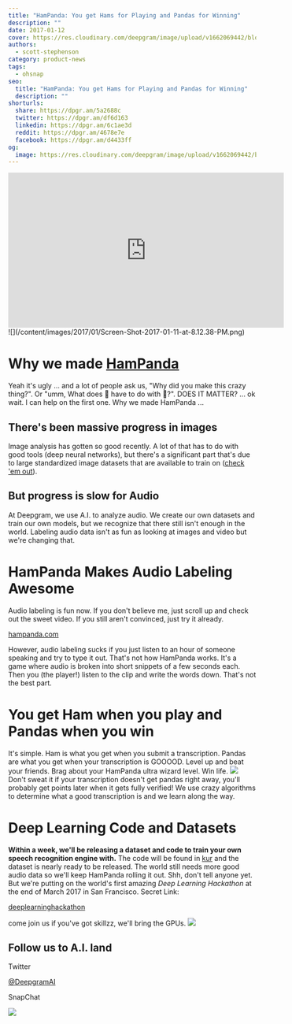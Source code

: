 ```yaml
---
title: "HamPanda: You get Hams for Playing and Pandas for Winning"
description: ""
date: 2017-01-12
cover: https://res.cloudinary.com/deepgram/image/upload/v1662069442/blog/hampanda-you-get-hams-for-playing-and-pandas-for-winning/placeholder-post-image%402x.jpg
authors:
  - scott-stephenson
category: product-news
tags:
  - ohsnap
seo:
  title: "HamPanda: You get Hams for Playing and Pandas for Winning"
  description: ""
shorturls:
  share: https://dpgr.am/5a2688c
  twitter: https://dpgr.am/df6d163
  linkedin: https://dpgr.am/6c1ae3d
  reddit: https://dpgr.am/4678e7e
  facebook: https://dpgr.am/d4433ff
og:
  image: https://res.cloudinary.com/deepgram/image/upload/v1662069442/blog/hampanda-you-get-hams-for-playing-and-pandas-for-winning/placeholder-post-image%402x.jpg
---
```


<iframe src="https://www.youtube.com/embed/Kjgp8eYlOxc" width="560" height="315" frameborder="0" allowfullscreen="allowfullscreen"></iframe>![](/content/images/2017/01/Screen-Shot-2017-01-11-at-8.12.38-PM.png)

# Why we made [HamPanda](http://www.hampanda.com)

Yeah it's ugly ... and a lot of people ask us, "Why did you make this crazy thing?". Or "umm, What does 🍖 have to do with 🐼?". DOES IT MATTER? ... ok wait. I can help on the first one. Why we made HamPanda ...

## There's been massive progress in images

Image analysis has gotten so good recently. A lot of that has to do with good tools (deep neural networks), but there's a significant part that's due to large standardized image datasets that are available to train on ([check 'em out](http://rodrigob.github.io/are_we_there_yet/build/classification_datasets_results.html)).

## But progress is slow for Audio

At Deepgram, we use A.I. to analyze audio. We create our own datasets and train our own models, but we recognize that there still isn't enough in the world. Labeling audio data isn't as fun as looking at images and video but we're changing that.

# HamPanda Makes Audio Labeling Awesome

Audio labeling is fun now. If you don't believe me, just scroll up and check out the sweet video. If you still aren't convinced, just try it already.

[hampanda.com](http://www.hampanda.com)

However, audio labeling sucks if you just listen to an hour of someone speaking and try to type it out. That's not how HamPanda works. It's a game where audio is broken into short snippets of a few seconds each. Then you (the player!) listen to the clip and write the words down. That's not the best part.

# You get Ham when you play and Pandas when you win

It's simple. Ham is what you get when you submit a transcription. Pandas are what you get when your transcription is GOOOOD. Level up and beat your friends. Brag about your HamPanda ultra wizard level. Win life. ![](/content/images/2017/01/Screen-Shot-2017-01-11-at-8.04.37-PM.png) Don't sweat it if your transcription doesn't get pandas right away, you'll probably get points later when it gets fully verified! We use crazy algorithms to determine what a good transcription is and we learn along the way.

# Deep Learning Code and Datasets

**Within a week, we'll be releasing a dataset and code to train your own speech recognition engine with.** The code will be found in [kur](http://www.github.com/deepgram/kur) and the dataset is nearly ready to be released. The world still needs more good audio data so we'll keep HamPanda rolling it out. Shh, don't tell anyone yet. But we're putting on the world's first amazing _Deep Learning Hackathon_ at the end of March 2017 in San Francisco. Secret Link:

[deeplearninghackathon](http://www.deeplearninghackathon.com)

come join us if you've got skillzz, we'll bring the GPUs. ![](/content/images/2017/01/Screen-Shot-2017-01-11-at-8.06.29-PM.png)

## Follow us to A.I. land



Twitter

[@DeepgramAI](https://twitter.com/DeepgramAI)

SnapChat

![](/content/images/2016/11/Screen-Shot-2016-11-02-at-4.16.43-PM.png)